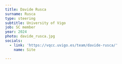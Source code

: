 ```yaml
---
title: Davide Rusca
surname: Rusca
type: steering
subtitle: University of Vigo
job: SC member
year: 2024
photo: davide_rusca.jpg
socials:
  - link: 'https://vqcc.uvigo.es/team/davide-rusca/'
    name: Site

---
```

